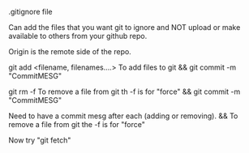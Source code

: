 .gitignore file 

Can add the files that you want git to ignore and NOT upload or make
available to others from your github repo.

Origin is the remote side of the repo.

git add <filename, filenames....>
To add files to git
&& git commit -m "CommitMESG"

git rm -f <filename>
To remove a file from git   th  -f is for "force"
&& git commit -m "CommitMESG"

Need to have a commit mesg after each (adding or removing). &&
To remove a file from git   the  -f is for "force"

Now try "git fetch"
